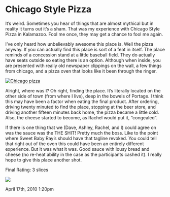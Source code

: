Chicago Style Pizza‎
====================

It’s weird. Sometimes you hear of things that are almost mythical but in reality it turns out it’s a sham. That was my experience with Chicago Style Pizza in Kalamazoo. Fool me once, they may get a chance to fool me again.

I’ve only heard how unbelievably awesome this place is. Well the pizza anyway. If you can actually find this place is sort of a feat in itself. The place reminds of a concession stand at a little baseball field. They do actually have seats outside so eating there is an option. Although when inside, you are presented with really old newspaper clippings on the wall, a few things from chicago, and a pizza oven that looks like it been through the ringer.

[![Chicago pizza](http://farm6.static.flickr.com/5171/5579587847_30c5e436fd.jpg)](http://www.flickr.com/photos/joefearnley/5579587847/ "Chicago pizza by joefearnley, on Flickr")

Alright, where was I? Oh right, finding the place. It’s literally located on the other side of town (from where I live), deep in the bowels of Portage. I think this may have been a factor when eating the final product. After ordering, driving twenty minuted to find the place, stopping at the beer store, and driving another fifteen minutes back home, the pizza became a little cold. Also, the cheese started to become, as Rachel would put it, “congealed”. 

If there is one thing that we (Dave, Ashley, Rachel, and I) could agree on was the sauce was the THE SHIT! Pretty much the boss. Like to the point where Sweet Baby Ray’s should have that tagline revoked. You could tell that right out of the oven this could have been an entirely different experience. But it was what it was. Good sauce with lousy bread and cheese (no re-heat ability in the case as the participants cashed it). I really hope to give this place another shot.

Final Rating: 3 slices

![](https://64.media.tumblr.com/f64279f998279c34579943688f99edf6/a4930ded6a115fbd-bb/s540x810/559071344d1e5bf25e261aafb66b4c3cbd4f9d7d.jpg)

April 17th, 2010 1:20pm